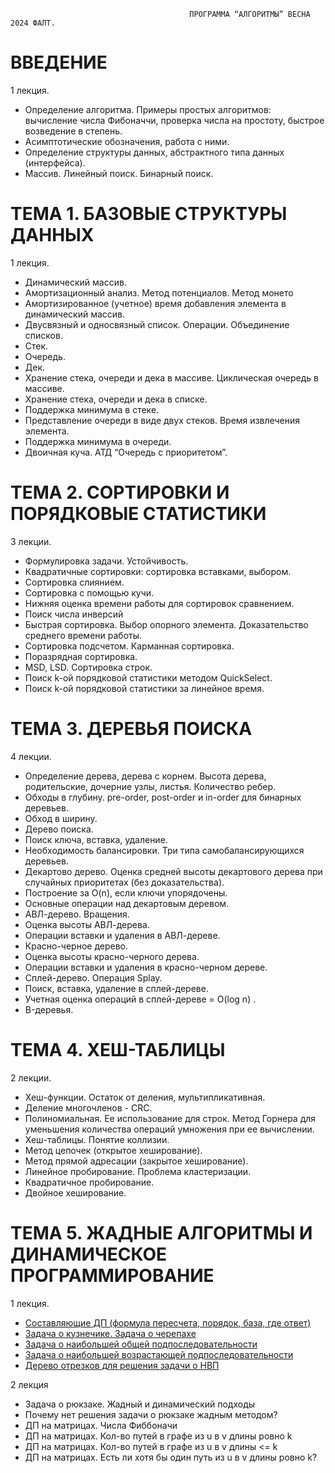                                             ПРОГРАММА “АЛГОРИТМЫ” ВЕСНА 2024 ФАЛТ.

# ВВЕДЕНИЕ

1 лекция.

- Определение алгоритма. Примеры простых алгоритмов: вычисление числа Фибоначчи, проверка числа на простоту, быстрое возведение в степень.
- Асимптотические обозначения, работа с ними.
- Определение структуры данных, абстрактного типа данных (интерфейса).
- Массив. Линейный поиск. Бинарный поиск.

# ТЕМА 1. БАЗОВЫЕ СТРУКТУРЫ ДАННЫХ

1 лекция.

- Динамический массив.
- Амортизационный анализ. Метод потенциалов. Метод монето
- Амортизированное (учетное) время добавления элемента в динамический массив.
- Двусвязный и односвязный список. Операции. Объединение списков.
- Стек.
- Очередь.
- Дек.
- Хранение стека, очереди и дека в массиве. Циклическая очередь в массиве.
- Хранение стека, очереди и дека в списке.
- Поддержка минимума в стеке.
- Представление очереди в виде двух стеков. Время извлечения элемента.
- Поддержка минимума в очереди.
- Двоичная куча. АТД “Очередь с приоритетом”.

# ТЕМА 2. СОРТИРОВКИ И ПОРЯДКОВЫЕ СТАТИСТИКИ

3 лекции.

- Формулировка задачи. Устойчивость.
- Квадратичные сортировки: сортировка вставками, выбором.
- Сортировка слиянием.
- Сортировка с помощью кучи.
- Нижняя оценка времени работы для сортировок сравнением.
- Поиск числа инверсий
- Быстрая сортировка. Выбор опорного элемента. Доказательство среднего времени работы.
- Сортировка подсчетом. Карманная сортировка.
- Поразрядная сортировка.
- MSD, LSD. Сортировка строк.
- Поиск k-ой порядковой статистики методом QuickSelect.
- Поиск k-ой порядковой статистики за линейное время.

# ТЕМА 3. ДЕРЕВЬЯ ПОИСКА

4 лекции.

- Определение дерева, дерева с корнем. Высота дерева, родительские, дочерние узлы, листья. Количество ребер.
- Обходы в глубину. pre-order, post-order и in-order для бинарных деревьев.
- Обход в ширину.
- Дерево поиска.
- Поиск ключа, вставка, удаление.
- Необходимость балансировки. Три типа самобалансирующихся деревьев.
- Декартово дерево. Оценка средней высоты декартового дерева при случайных приоритетах (без доказательства).
- Построение за O(n), если ключи упорядочены.
- Основные операции над декартовым деревом.
- АВЛ-дерево. Вращения.
- Оценка высоты АВЛ-дерева.
- Операции вставки и удаления в АВЛ-дереве.
- Красно-черное дерево.
- Оценка высоты красно-черного дерева.
- Операции вставки и удаления в красно-черном дереве.
- Сплей-дерево. Операция Splay.
- Поиск, вставка, удаление в сплей-дереве.
- Учетная оценка операций в сплей-дереве = O(log n) .
- B-деревья.

# ТЕМА 4. ХЕШ-ТАБЛИЦЫ

2 лекции.

- Хеш-функции. Остаток от деления, мультипликативная.
- Деление многочленов - CRC.
- Полиномиальная. Ее использование для строк. Метод Горнера для уменьшения количества операций умножения при ее вычислении.
- Хеш-таблицы. Понятие коллизии.
- Метод цепочек (открытое хеширование).
- Метод прямой адресации (закрытое хеширование).
- Линейное пробирование. Проблема кластеризации.
- Квадратичное пробирование.
- Двойное хеширование.

# ТЕМА 5. ЖАДНЫЕ АЛГОРИТМЫ И ДИНАМИЧЕСКОЕ ПРОГРАММИРОВАНИЕ

1 лекция.

- [Составляющие ДП (формула пересчета, порядок, база, где ответ)](topic5(question[1-5])/topic5(question1).md)
- [Задача о кузнечике. Задача о черепахе](topic5(question[1-5])/topic5(question2).md)
- [Задача о наибольшей общей подпоследовательности](topic5(question[1-5])/topic5(question3).md)
- [Задача о наибольшей возрастающей подпоследовательности](topic5(question[1-5])/topic5(question4).md)
- [Дерево отрезков для решения задачи о НВП](topic5(question[1-5])/topic5(question5).md)

2 лекция

- Задача о рюкзаке. Жадный и динамический подходы
- Почему нет решения задачи о рюкзаке жадным методом?
- ДП на матрицах. Числа Фиббоначи
- ДП на матрицах. Кол-во путей в графе из u в v длины ровно k
- ДП на матрицах. Кол-во путей в графе из u в v длины <= k
- ДП на матрицах. Есть ли хотя бы один путь из u в v длины ровно k?